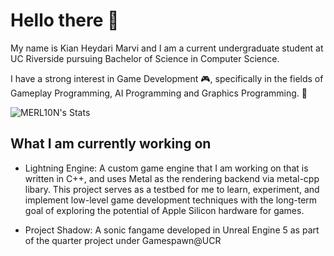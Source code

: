 # Hello there 👋


My name is Kian Heydari Marvi and I am a current undergraduate student at UC Riverside pursuing Bachelor of Science in Computer Science.

I have a strong interest in Game Development 🎮, specifically in the fields of Gameplay Programming, AI Programming and Graphics Programming. 👾

![MERL10N's Stats](https://github-readme-stats.vercel.app/api?username=MERL10N&theme=tokyonight&show_icons=true&hide_border=false&count_private=true)

## What I am currently working on

- Lightning Engine: A custom game engine that I am working on that is written in C++, and uses Metal as the rendering backend via metal-cpp libary. This project serves as a testbed for me to learn, experiment, and implement low-level game development techniques with the long-term goal of exploring the potential of Apple Silicon hardware for games.
  

- Project Shadow: A sonic fangame developed in Unreal Engine 5 as part of the quarter project under Gamespawn@UCR
